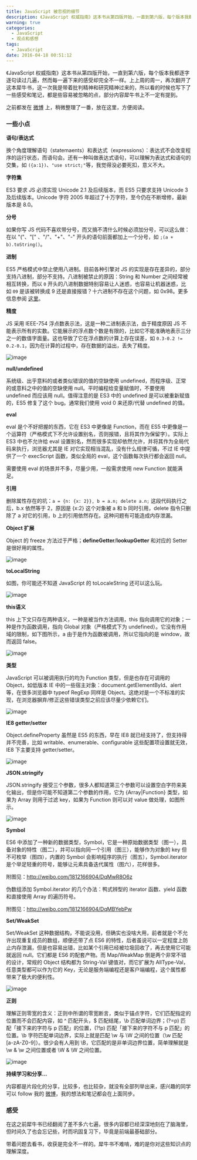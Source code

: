 ```yaml
---
title: JavaScript 被忽视的细节
description: 《JavaScript 权威指南》这本书从第四版开始，一直到第六版，每个版本我都逐字逐句读过几遍，然而每一遍下来的感受却完全不一样。上上周的周一，再次翻开了这本犀牛书，这一次我是带着批判精神和研究精神过来的，所以看的时候也写下了一些感受和笔记，都是些容易被忽略的点，部分内容犀牛书上不一定有提到。之前都发在微博上，稍微整理了一番，放在这里，方便阅读。
warning: true
categories:
  - JavaScript
  - 观点和感想
tags:
  - JavaScript
date: 2016-04-18 00:51:12
---
```


《JavaScript 权威指南》这本书从第四版开始，一直到第六版，每个版本我都逐字逐句读过几遍，然而每一遍下来的感受却完全不一样。上上周的周一，再次翻开了这本犀牛书，这一次我是带着批判精神和研究精神过来的，所以看的时候也写下了一些感受和笔记，都是些容易被忽略的点，部分内容犀牛书上不一定有提到。

之前都发在 [微博](http://weibo.com/hustskyking) 上，稍微整理了一番，放在这里，方便阅读。

<!--more-->

### 一些小点

__语句/表达式__

换个角度理解语句（statemaents）和表达式（expressions）：表达式不会改变程序的运行状态，而语句会。还有一种叫做表达式语句，可以理解为表达式和语句的交集，如 `({a:1})`、`"use strict;"`等，我觉得没必要死扣，意义不大。

__字符集__

ES3 要求 JS 必须实现 Unicode 2.1 及后续版本，而 ES5 只要求支持 Unicode 3 及后续版本。Unicode 字符 2005 年超过了十万字符，至今仍在不断增修，最新版本是 8.0。

__分号__

如果你写 JS 代码不喜欢带分号，而又搞不清什么时候必须加分号，可以这么做：在以  "("、"[" 、"/"、"+"、"-" 开头的语句前面都加上一个分号，如 `;(a + b).toString()`。

__进制__

ES5 严格模式中禁止使用八进制。目前各种引擎对 JS 的实现是存在差异的，部分支持八进制，部分不支持。八进制被禁止的原因：String 和 Number 之间经常被相互转换，而以 `0` 开头的八进制数据特别容易让人迷惑，也容易让机器迷惑，比如 `09` 是该被转换成 9 还是直接报错？十六进制不存在这个问题，如 0x98。更多信息参阅 [这里](http://stackoverflow.com/questions/30386993/why-in-javascript-does-10-010-result-in-false)。

__精度__

JS 采用 IEEE-754 浮点数表示法，这是一种二进制表示法，由于精度原因 JS 不能表示所有的实数。它能展示的浮点数个数是有限的，比如它不能准确地表示三分之一的数值字面量。这也导致了它在浮点数的计算上存在误差，如 `0.3-0.2 != 0.2-0.1`，因为在计算的过程中，存在数据的溢出，丢失了精度。

![image](../blogimgs/2016/04/18/6c0378f8jw1f2l0dtvbzuj20ek07ogm7.jpg)

__null/undefined__

系统级、出乎意料的或者类似错误的值的空缺使用 undefined，而程序级、正常的或意料之中的值的空缺使用 null。平时编程给变量赋值时，不要使用 undefined 而应该用 null。值得注意的是 ES3 中的 undefined 是可以被重新赋值的，ES5 修复了这个 bug。通常我们使用 void 0 来还原/代替 undefined 的值。

__eval__

eval 是个不好把握的东西，它在 ES3 中更像是 Function，而在 ES5 中更像是一个运算符（严格模式下不允许设置别名，否则报错，且将其作为保留字）。实际上 ES3 中也不允许给 eval 设置别名，然而很多实现却依然允许，并将其作为全局代码来执行，浏览器尤其是 IE 对它实现相当混乱，没有什么规律可循，不过 IE 中提供了一个 execScript 函数，类似全局的 eval，这个函数每次执行都会返回 null。

需要使用 eval 的场景并不多，尽量少用，一般需求使用 new Function 就能满足。

__引用__

删除属性存在的坑：`a = {n: {x: 2}}, b = a.n; delete a.n;` 这段代码执行之后，b.x 依然等于 2，原因是 {x:2} 这个对象被 a 和 b 同时引用，delete 指令只删除了 a 对它的引用，b 上的引用依然存在。这种问题有可能造成内存泄漏。

__Object 扩展__

Object 的 freeze 方法过于严格；__defineGetter__/__lookupGetter__ 和对应的 Setter 是很好用的属性。

![image](../blogimgs/2016/04/18/6c0378f8gw1f2rzy2ncrpj20eo09b3zr.jpg)

__toLocalString__

如图，你可能还不知道 JavaScript 的 toLocaleString 还可以这么玩。

![image](../blogimgs/2016/04/18/6c0378f8gw1f2s12nir33j20bz05n750.jpg)

__this语义__

this 上下文只存在两种语义，一种是被当作方法调用，this 指向调用它的对象；一种是作为函数调用，指向 Global 对象（严格模式下为 undefined）。它没有作用域的限制，如下图所示，a 由于是作为函数被调用，所以它指向的是 window，故而返回 false。

![image](../blogimgs/2016/04/18/6c0378f8gw1f2t6g4sc28j208m054aa5.jpg)

__类型__

JavaScript 可以被调用执行的均为 Function 类型，但是也存在可调用的 Object，如低版本 IE 中的一些宿主对象：document.getElementById、alert 等，在很多浏览器中 typeof RegExp 同样是 Object。这绝对是一个不标准的实现，在浏览器摒弃/修正这些错误类型之前应该尽量少依赖它们。

![image](../blogimgs/2016/04/18/6c0378f8gw1f2uaewdsbmj20hq03zgm5.jpg)

__IE8 getter/setter__

Object.defineProperty 虽然是 ES5 的东西，早在 IE8 就已经支持了，但支持得并不完善，比如 writable、enumerable、configurable 这些配置项设置就无效，IE8 下主要支持 getter/setter。

![image](../blogimgs/2016/04/18/6c0378f8gw1f2ubot1qvxj20ie0dh41g.jpg)

__JSON.stringify__

JSON.stringify 接受三个参数，很多人都知道第三个参数可以设置空白字符来美化输出，但是你可能不知道第二个参数的作用，它为 {Array|Function} 类型，如果为 Array 则用于过滤 key，如果为 Function 则可以对 value 做处理，如图所示。

![image](../blogimgs/2016/04/18/6c0378f8gw1f2ud4j7vg2j20ec0dmjso.jpg)

__Symbol__

ES6 中添加了一种新的数据类型，Symbol，它是一种原始数据类型（图一），具备对象的特性（图二），并可以指向同一个引用（图三），能够作为对象的 key 但不可枚举（图四），内置的 Symbol 会影响程序的执行（图五），Symbol.iterator 是个举足轻重的符号，能够让元素具备迭代属性（图六），花样很多。

附图见：http://weibo.com/1812166904/DqMwR8O6z

伪数组添加 Symbol.iterator 的几个办法：鸭式辨型的 iterator 函数、yield 函数和直接使用 Array 的遍历符号。

附图见：http://weibo.com/1812166904/DqMBYebPw

__Set/WeakSet__

Set/WeakSet 这种数据结构，不能说没用，但确实也没啥大用，前者就是个不允许出现重复成员的数组，顺便还带了点 ES6 的特性，后者虽说可以一定程度上防止内存泄漏，但是也容易出错，比如某个引用已经被垃圾回收了，再去使用它可能就返回 null。它们都是 ES6 的配套产物。而 Map/WeakMap 倒是两个非常不错的设计，常规的 Object 结构都为 String-Val 键值对，而它扩展为 AllType-Val，任意类型都可以作为它的 Key，无论是服务端编程还是客户端编程，这个属性都带来了极大的便利性。

![image](../blogimgs/2016/04/18/6c0378f8gw1f2w362q57jj207203jaa1.jpg)

__正则__

理解正则零宽的含义：正则中所谓的零宽断言，类似于锚点字符，它们匹配指定的位置而不会匹配内容，如 ^ 匹配开头，$ 匹配结尾，\b 匹配单词边界；(?=p) 匹配「接下来的字符与 p 匹配」的位置，(?!p) 匹配「接下来的字符不与 p 匹配」的位置。\b 字符匹配单词边界，实际上就是匹配 \w 与 \W 之间的位置（\w 匹配 [a-zA-Z0-9]）。很少会有人用到 \B，它匹配的是非单词边界位置，简单理解就是 \w & \w 之间位置或者 \W & \W 之间位置。

![image](../blogimgs/2016/04/18/6c0378f8gw1f305w4ur27j208v02wmx9.jpg)

__持续学习和分享...__

内容都是片段化的分享，比较多，也比较杂，就没有全部列举出来，感兴趣的同学可以 follow 我的 [微博](http://weibo.com/hustskyking)，我的想法和笔记都会在上面同步。

### 感受

在这之前犀牛书已经翻阅了差不多六七遍，很多内容都已经深深地刻在了脑海里，但时间久了也会忘记些，时而巩固复习下，毕竟是前端最基础部分。

带着问题去看书，收获是完全不一样的。犀牛书不难啃，难的是你对这些知识点的理解深度。
